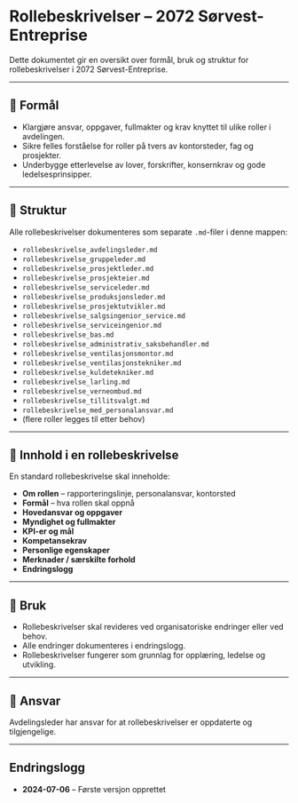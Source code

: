 # Rollebeskrivelser – 2072 Sørvest-Entreprise

Dette dokumentet gir en oversikt over formål, bruk og struktur for rollebeskrivelser i 2072 Sørvest-Entreprise.  

---

## 🎯 Formål
- Klargjøre ansvar, oppgaver, fullmakter og krav knyttet til ulike roller i avdelingen.
- Sikre felles forståelse for roller på tvers av kontorsteder, fag og prosjekter.
- Underbygge etterlevelse av lover, forskrifter, konsernkrav og gode ledelsesprinsipper.

---

## 📁 Struktur
Alle rollebeskrivelser dokumenteres som separate `.md`-filer i denne mappen:

- `rollebeskrivelse_avdelingsleder.md`
- `rollebeskrivelse_gruppeleder.md`
- `rollebeskrivelse_prosjektleder.md`
- `rollebeskrivelse_prosjekteier.md`
- `rollebeskrivelse_serviceleder.md`
- `rollebeskrivelse_produksjonsleder.md`
- `rollebeskrivelse_prosjektutvikler.md`
- `rollebeskrivelse_salgsingenior_service.md`
- `rollebeskrivelse_serviceingenior.md`
- `rollebeskrivelse_bas.md`
- `rollebeskrivelse_administrativ_saksbehandler.md`
- `rollebeskrivelse_ventilasjonsmontor.md`
- `rollebeskrivelse_ventilasjonstekniker.md`
- `rollebeskrivelse_kuldetekniker.md`
- `rollebeskrivelse_larling.md`
- `rollebeskrivelse_verneombud.md`
- `rollebeskrivelse_tillitsvalgt.md`
- `rollebeskrivelse_med_personalansvar.md`
- (flere roller legges til etter behov)

---

## 📝 Innhold i en rollebeskrivelse
En standard rollebeskrivelse skal inneholde:
- **Om rollen** – rapporteringslinje, personalansvar, kontorsted
- **Formål** – hva rollen skal oppnå
- **Hovedansvar og oppgaver**
- **Myndighet og fullmakter**
- **KPI-er og mål**
- **Kompetansekrav**
- **Personlige egenskaper**
- **Merknader / særskilte forhold**
- **Endringslogg**

---

## 🚀 Bruk
- Rollebeskrivelser skal revideres ved organisatoriske endringer eller ved behov.
- Alle endringer dokumenteres i endringslogg.
- Rollebeskrivelser fungerer som grunnlag for opplæring, ledelse og utvikling.

---

## 📌 Ansvar
Avdelingsleder har ansvar for at rollebeskrivelser er oppdaterte og tilgjengelige.

---

## Endringslogg
- **2024-07-06** – Første versjon opprettet
